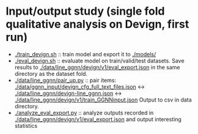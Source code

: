 # Input/output study (single fold qualitative analysis on Devign, first run)

- [./train_devign.sh](./train_devign.sh) :: train model and export it to [./models/](./models/)
- [./eval_devign.sh](./eval_devign.sh) :: evaluate model on train/valid/test datasets. Save results to [./data/line_ggnn/devign/v1/eval_export.json](./data/line_ggnn/devign/v1/eval_export.json) in the same directory as the dataset fold.
- [./data/line_ggnn/pair_up.py](./data/line_ggnn/pair_up.py) :: pair items:
  [./data/ggnn_input/devign_cfg_full_text_files.json](./data/ggnn_input/devign_cfg_full_text_files.json) <-> [./data/line_ggnn/devign-line_ggnn.json](./data/line_ggnn/devign-line_ggnn.json) <-> [./data/line_ggnn/devign/v1/train_GGNNinput.json](./data/line_ggnn/devign/v1/train_GGNNinput.json)
  Output to csv in data directory.
- [./analyze_eval_export.py](./analyze_eval_export.py) :: analyze outputs recorded in [./data/line_ggnn/devign/v1/eval_export.json](./data/line_ggnn/devign/v1/eval_export.json) and output interesting statistics
